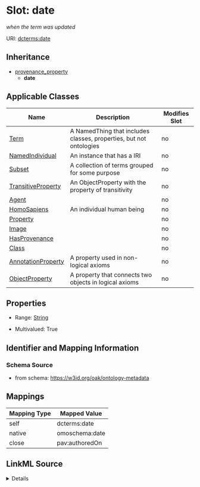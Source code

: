 

# Slot: date


_when the term was updated_





URI: [dcterms:date](http://purl.org/dc/terms/date)




## Inheritance

* [provenance_property](provenance_property.md)
    * **date**






## Applicable Classes

| Name | Description | Modifies Slot |
| --- | --- | --- |
| [Term](Term.md) | A NamedThing that includes classes, properties, but not ontologies |  no  |
| [NamedIndividual](NamedIndividual.md) | An instance that has a IRI |  no  |
| [Subset](Subset.md) | A collection of terms grouped for some purpose |  no  |
| [TransitiveProperty](TransitiveProperty.md) | An ObjectProperty with the property of transitivity |  no  |
| [Agent](Agent.md) |  |  no  |
| [HomoSapiens](HomoSapiens.md) | An individual human being |  no  |
| [Property](Property.md) |  |  no  |
| [Image](Image.md) |  |  no  |
| [HasProvenance](HasProvenance.md) |  |  no  |
| [Class](Class.md) |  |  no  |
| [AnnotationProperty](AnnotationProperty.md) | A property used in non-logical axioms |  no  |
| [ObjectProperty](ObjectProperty.md) | A property that connects two objects in logical axioms |  no  |







## Properties

* Range: [String](String.md)

* Multivalued: True





## Identifier and Mapping Information







### Schema Source


* from schema: https://w3id.org/oak/ontology-metadata




## Mappings

| Mapping Type | Mapped Value |
| ---  | ---  |
| self | dcterms:date |
| native | omoschema:date |
| close | pav:authoredOn |




## LinkML Source

<details>
```yaml
name: date
description: when the term was updated
from_schema: https://w3id.org/oak/ontology-metadata
close_mappings:
- pav:authoredOn
rank: 1000
is_a: provenance_property
slot_uri: dcterms:date
alias: date
domain_of:
- HasProvenance
range: string
multivalued: true

```
</details>